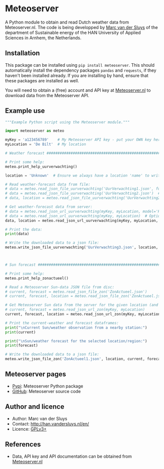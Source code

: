 # Meteoserver #

A Python module to obtain and read Dutch weather data from Meteoserver.nl.  The code is being developped by
[Marc van der Sluys](http://han.vandersluys.nl/en/) of the department of Sustainable energy of the HAN
University of Applied Sciences in Arnhem, the Netherlands.


## Installation ##

This package can be installed using `pip install meteoserver`.  This should automatically install the
dependency packages `pandas` and `requests`, if they haven't been installed already.  If you are installing by
hand, ensure that these packages are installed as well.

You will need to obtain a (free) account and API key at [Meteoserver.nl](https://meteoserver.nl/) to download
data from the Meteoserver API.


## Example use ##

```python
"""Example Python script using the Meteoserver module."""

import meteoserver as meteo

myKey = 'a123456789'    # My Meteoserver API key - put your OWN key here!
myLocation = 'De Bilt'  # My location

# Weather forecast #################################################################################

# Print some help:
meteo.print_help_uurverwachting()

location = 'Unknown'  # Ensure we always have a location 'name' to write to file.

# Read weather-forecast data from file:
# data = meteo.read_json_file_uurverwachting('UurVerwachting1.json', full=True)  # Option 1: HARMONIE/HiRLAM (48 (42?) hours)
# data = meteo.read_json_file_uurverwachting('UurVerwachting2.json')  # Option 2: GFS (4/10 days), useful columns only, no location
# data, location = meteo.read_json_file_uurverwachting('UurVerwachting2.json', full=True, loc=True)  # Option 2, with ALL columns and location

# Get weather-forecast data from server:
# data = meteo.read_json_url_uurverwachting(myKey, myLocation, model='HARMONIE')  # Option 1: HARMONIE/HiRLAM
# data = meteo.read_json_url_uurverwachting(myKey, myLocation)  # Option 2 (default): GFS, useful columns only, no location
data, location = meteo.read_json_url_uurverwachting(myKey, myLocation, full=True, loc=True)  # Option 2, with ALL columns and location

# Print the data:
print(data)

# Write the downloaded data to a json file:
meteo.write_json_file_uurverwachting('UurVerwachting3.json', location, data)



# Sun forecast #####################################################################################

# Print some help:
meteo.print_help_zonactueel()

# Read a Meteoserver Sun-data JSON file from disc:
# current, forecast = meteo.read_json_file_zon('ZonActueel.json')
# current, forecast, location = meteo.read_json_file_zon('ZonActueel.json', loc=True)  # Return the location

# Get Meteoserver Sun data from the server for the given location (and key):
# current, forecast = meteo.read_json_url_zon(myKey, myLocation)
current, forecast, location = meteo.read_json_url_zon(myKey, myLocation, loc=True)  # Return the location

# Print the current-weather and forecast dataframes:
print("\nCurrent Sun/weather observation from a nearby station:")
print(current)

print("\nSun/weather forecast for the selected location/region:")
print(forecast)

# Write the downloaded data to a json file:
meteo.write_json_file_zon('ZonActueel1.json', location, current, forecast)
```

## Meteoserver pages ##

* [Pypi](https://pypi.org/project/meteoserver/): Meteoserver Python package
* [GitHub](https://github.com/MarcvdSluys/Meteoserver): Meteoserver source code


## Author and licence ##

* Author: Marc van der Sluys
* Contact: http://han.vandersluys.nl/en/
* Licence: [GPLv3+](https://www.gnu.org/licenses/gpl.html)


## References ##

* Data, API key and API documentation can be obtained from [Meteoserver.nl](https://meteoserver.nl/)
